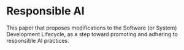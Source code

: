 # Responsible AI
This paper that proposes modifications to the Software (or System) Development Lifecycle, as a step toward promoting and adhering to responsible AI practices.
